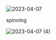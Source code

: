 ![2023-04-07](https://user-images.githubusercontent.com/92629496/230600748-d30ae9de-80e5-428e-b669-d03e269bf0d0.png)


spinning

![2023-04-07 (4)](https://user-images.githubusercontent.com/92629496/230602915-991b044f-2550-4b0d-85a4-dadc72219eb3.png)

